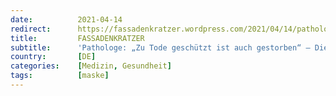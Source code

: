 ```yaml
---
date:          2021-04-14
redirect:      https://fassadenkratzer.wordpress.com/2021/04/14/pathologe-zu-tode-geschutzt-ist-auch-gestorben-die-maske-verursacht-vielfach-schwere-krankheiten/
title:         FASSADENKRATZER
subtitle:      'Pathologe: „Zu Tode geschützt ist auch gestorben“ – Die Maske verursacht vielfach schwere Krankheiten'
country:       [DE]
categories:    [Medizin, Gesundheit]
tags:          [maske]
---
```

